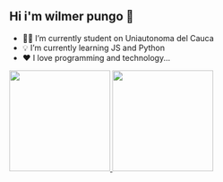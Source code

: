 ## Hi i'm wilmer pungo 👋



- 🧑‍🎓 I’m currently student on Uniautonoma del Cauca
- 💡 I’m currently learning JS and Python
- ❤️ I love programming and technology...

<div>
  <a href="https://github.com/pungow">
  <img height="180em" src="https://github-readme-stats.vercel.app/api/top-langs/?username=pungow&layout=compact&langs_count=168&theme=dark"/>
  <img height="180em" src="https://github-readme-stats.vercel.app/api?username=pungow&show_icons=true&theme=dark&include_all_commits=true&count_private=true"/>
</div>
